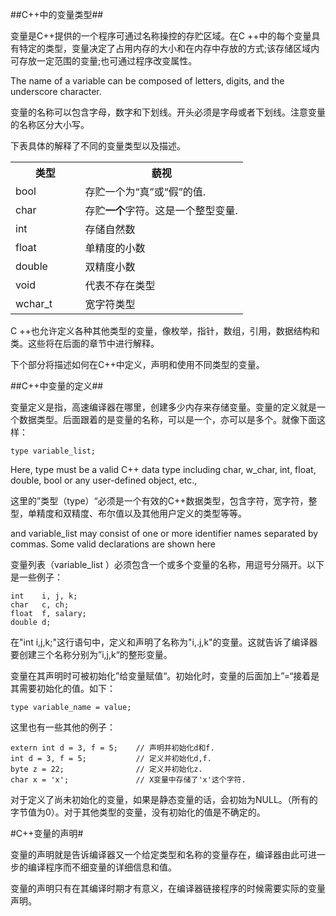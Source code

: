 ##C++中的变量类型##

变量是C++提供的一个程序可通过名称操控的存贮区域。在C ++中的每个变量具有特定的类型，变量决定了占用内存的大小和在内存中存放的方式;该存储区域内可存放一定范围的变量;也可通过程序改变属性。

The name of a variable can be composed of letters, digits, and the underscore character.

变量的名称可以包含字母，数字和下划线。开头必须是字母或者下划线。注意变量的名称区分大小写。

下表具体的解释了不同的变量类型以及描述。

<table class="src">
<tbody><tr><th width="30%">类型</th><th>藐视</th></tr>

<tr><td>bool</td><td>存贮一个为“真”或“假”的值.</td></tr>

<tr><td>char</td><td>存贮<b>一个</b>字符。这是一个整型变量.</td></tr>

<tr><td>int</td><td>存储自然数</td></tr>

<tr><td>float</td><td>单精度的小数</td></tr>

<tr><td>double</td><td>双精度小数</td></tr>

<tr><td>void</td><td>代表不存在类型</td></tr>

<tr><td>wchar_t</td><td>宽字符类型</td></tr>

</tbody></table>

C ++也允许定义各种其他类型的变量，像枚举，指针，数组，引用，数据结构和类。这些将在后面的章节中进行解释。

下个部分将描述如何在C++中定义，声明和使用不同类型的变量。

##C++中变量的定义##

变量定义是指，高速编译器在哪里，创建多少内存来存储变量。变量的定义就是一个数据类型。后面跟着的是变量的名称，可以是一个，亦可以是多个。就像下面这样：

    type variable_list;


Here, type must be a valid C++ data type including char, w_char, int, float, double, bool or any user-defined object, etc.,

这里的”类型（type）“必须是一个有效的C++数据类型，包含字符，宽字符，整型，单精度和双精度、布尔值以及其他用户定义的类型等等。

and variable_list may consist of one or more identifier names separated by commas. Some valid declarations are shown here

变量列表（variable_list ）必须包含一个或多个变量的名称，用逗号分隔开。以下是一些例子：

    int    i, j, k;
    char   c, ch;
    float  f, salary;
    double d;


在"int i,j,k;"这行语句中，定义和声明了名称为"i,.j,k"的变量。这就告诉了编译器要创建三个名称分别为”i,j,k“的整形变量。

变量在其声明时可被初始化”给变量赋值“。初始化时，变量的后面加上”=“接着是其需要初始化的值。如下：

    type variable_name = value;

这里也有一些其他的例子：

    extern int d = 3, f = 5;    // 声明并初始化d和f. 
    int d = 3, f = 5;           // 定义并初始化d,f. 
    byte z = 22;                // 定义并初始化z. 
    char x = 'x';               // X变量中存储了'x'这个字符.

对于定义了尚未初始化的变量，如果是静态变量的话，会初始为NULL。（所有的字节值为0）。对于其他类型的变量，没有初始化的值是不确定的。

#C++变量的声明#


变量的声明就是告诉编译器又一个给定类型和名称的变量存在，编译器由此可进一步的编译程序而不细变量的详细信息和值。

变量的声明只有在其编译时期才有意义，在编译器链接程序的时候需要实际的变量声明。


